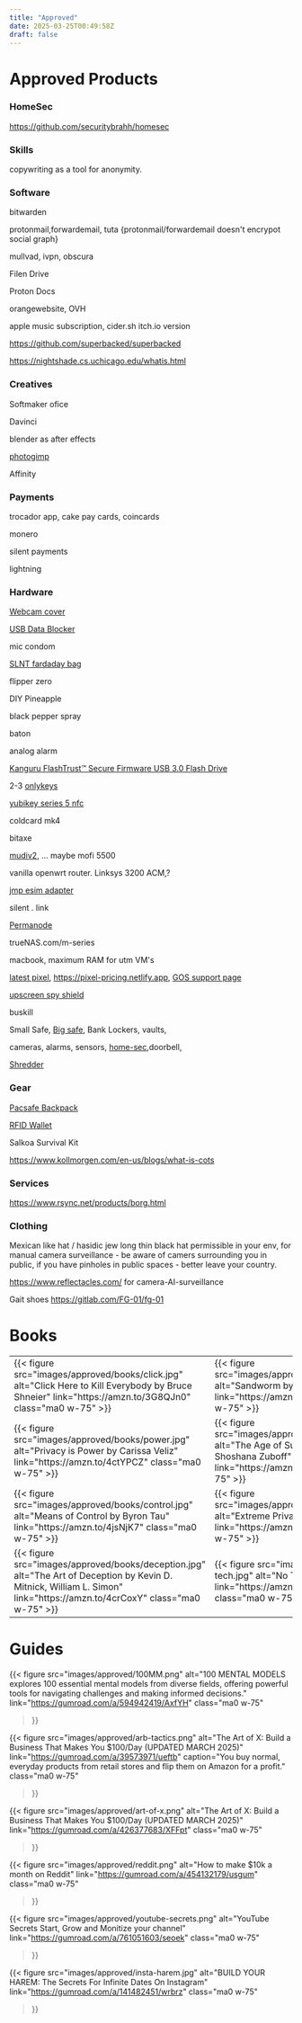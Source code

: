 ```yaml
---
title: "Approved"
date: 2025-03-25T00:49:58Z
draft: false
---
```


# Approved Products

### HomeSec

https://github.com/securitybrahh/homesec

### Skills

copywriting as a tool for anonymity.

### Software

bitwarden

protonmail,forwardemail, tuta {protonmail/forwardemail doesn't encrypot social graph}

mullvad, ivpn, obscura 

Filen Drive

Proton Docs

orangewebsite, OVH

apple music subscription, cider.sh itch.io version

https://github.com/superbacked/superbacked

https://nightshade.cs.uchicago.edu/whatis.html

### Creatives

Softmaker ofice

Davinci

blender as after effects

[photogimp](https://github.com/Diolinux/PhotoGIMP)

Affinity

### Payments

trocador app, cake pay cards, coincards

monero 

silent payments

lightning

### Hardware

[Webcam cover](https://amzn.to/4j8gx1b)

[USB Data Blocker](https://amzn.to/42KCbTi)

mic condom

[SLNT fardaday bag](https://amzn.to/3G4pDO5)

flipper zero

DIY Pineapple

black pepper spray

baton

analog alarm

[Kanguru FlashTrust™ Secure Firmware USB 3.0 Flash Drive](https://amzn.to/3GlrAFF)

2-3 [onlykeys](https://amzn.to/4ctl0ZL)

[yubikey series 5 nfc](https://amzn.to/4ibJ1FV)

coldcard mk4

bitaxe <d-central>

[mudiv2](https://amzn.to/4jobedC), ... maybe mofi 5500

vanilla openwrt router.    Linksys 3200 ACM,? 

[jmp esim adapter](https://jmp.chat/esim-adapter)

silent . link

[Permanode](https://github.com/ArmanTheParman/Parmanode/pull/157)

trueNAS.com/m-series

macbook, maximum RAM for utm VM's

[latest pixel](https://amzn.to/3G6r5iF), https://pixel-pricing.netlify.app, [GOS support page](https://grapheneos.org/faq#device-support)

[upscreen spy shield](https://amzn.to/4juYlP0)

buskill

Small Safe, [Big safe](https://amzn.to/429njhc), Bank Lockers, vaults,

cameras, alarms, sensors, [home-sec](/projects/home-sec),doorbell,

[Shredder](https://amzn.to/3RjH7Z3)

### Gear

[Pacsafe Backpack](https://amzn.to/4lygtcK)

[RFID Wallet](https://amzn.to/4jepjee)

Salkoa Survival Kit

https://www.kollmorgen.com/en-us/blogs/what-is-cots

### Services

https://www.rsync.net/products/borg.html

### Clothing

Mexican like hat / hasidic jew long thin black hat permissible in your env, for manual camera surveillance - be aware of camers surrounding you in public, if you have pinholes in public spaces - better leave your country. 

https://www.reflectacles.com/ for camera-AI-surveillance 

Gait shoes https://gitlab.com/FG-01/fg-01

# Books

<table>
  <tr>
    <td>
      {{< figure
        src="images/approved/books/click.jpg"
        alt="Click Here to Kill Everybody by Bruce Shneier"
        link="https://amzn.to/3G8QJn0"
        class="ma0 w-75"
      >}}
    </td>
    <td>
      {{< figure
        src="images/approved/books/sandworm.jpg"
        alt="Sandworm by Andy Greenberg"
        link="https://amzn.to/3RcW4w1"
        class="ma0 w-75"
      >}}
    </td>
    <td>
      {{< figure
        src="images/approved/books/invisiblity.jpg"
        alt="The Art of Invisibility by Kevin Mitnick"
        link="https://amzn.to/3Rddetp"
        class="ma0 w-75"
      >}}
    </td>
    <td>
      {{< figure
        src="images/approved/books/jjluna.jpg"
        alt="How to Be Invisible by J. J. Luna"
        link="https://amzn.to/3RgmNru"
        class="ma0 w-75"
      >}}
    </td>
  </tr>
  <tr>
    <td>
      {{< figure
        src="images/approved/books/power.jpg"
        alt="Privacy is Power by Carissa Veliz"
        link="https://amzn.to/4ctYPCZ"
        class="ma0 w-75"
      >}}
    </td>
    <td>
      {{< figure
        src="images/approved/books/capitalism.jpg"
        alt="The Age of Surveillance Capitalism by Shoshana Zuboff"
        link="https://amzn.to/4jAI8Il"
        class="ma0 w-75"
      >}}
    </td>
    <td>
      {{< figure
        src="images/approved/books/wires.jpg"
        alt="Ghost in the Wires by Kevin Mitnick"
        link="https://amzn.to/4i7WiPP"
        class="ma0 w-75"
      >}}
    </td>
    <td>
      {{< figure
        src="images/approved/books/dragons.jpg"
        alt="Firewalls Don't Stop Dragons by Carey Parker"
        link="https://amzn.to/43Xc7Wp"
        class="ma0 w-75"
      >}}
    </td>
  </tr>
  <tr>
    <td>
      {{< figure
        src="images/approved/books/control.jpg"
        alt="Means of Control by Byron Tau"
        link="https://amzn.to/4jsNjK7"
        class="ma0 w-75"
      >}}
    </td>
    <td>
      {{< figure
        src="images/approved/books/bazzell.jpg"
        alt="Extreme Privacy by Michael Bazzell"
        link="https://amzn.to/42GS7Ga"
        class="ma0 w-75"
      >}}
    </td>
    <td>
      {{< figure
        src="images/approved/books/face.jpg"
        alt="Your Face Belongs to Us by Kashmir Hill"
        link="https://amzn.to/4ihJE0V"
        class="ma0 w-75"
      >}}
    </td>
    <td>
      {{< figure
        src="images/approved/books/intrusion.jpg"
        alt="The Art of Intrusion by Kevin D. Mitnick"
        link="https://amzn.to/4cByymk"
        class="ma0 w-75"
      >}}
    </td>
  </tr>
  <tr>
    <td>
      {{< figure
        src="images/approved/books/deception.jpg"
        alt="The Art of Deception by Kevin D. Mitnick, William L. Simon"
        link="https://amzn.to/4crCoxY"
        class="ma0 w-75"
      >}}
    </td>
    <td>
      {{< figure
        src="images/approved/books/non-tech.jpg"
        alt="No Tech Hacking"
        link="https://amzn.to/3XWWw5o"
        class="ma0 w-75"
      >}}
    </td>
  </tr>
</table>

# Guides

{{< figure
  src="images/approved/100MM.png"
  alt="100 MENTAL MODELS explores 100 essential mental models from diverse fields, offering powerful tools for navigating challenges and making informed decisions."
  link="https://gumroad.com/a/594942419/AxfYH"
  class="ma0 w-75"
>}}

{{< figure
  src="images/approved/arb-tactics.png"
  alt="The Art of X: Build a Business That Makes You $100/Day (UPDATED MARCH 2025)"
  link="https://gumroad.com/a/39573971/ueftb"
  caption="You buy normal, everyday products from retail stores and flip them on Amazon for a profit."
  class="ma0 w-75"
>}}

{{< figure
  src="images/approved/art-of-x.png"
  alt="The Art of X: Build a Business That Makes You $100/Day (UPDATED MARCH 2025)"
  link="https://gumroad.com/a/426377683/XFFpt"
  class="ma0 w-75"
>}}

{{< figure
  src="images/approved/reddit.png"
  alt="How to make $10k a month on Reddit"
  link="https://gumroad.com/a/454132179/usgum"
  class="ma0 w-75"
>}}

{{< figure
  src="images/approved/youtube-secrets.png"
  alt="YouTube Secrets Start, Grow and Monitize your channel"
  link="https://gumroad.com/a/761051603/seoek"
  class="ma0 w-75"
>}}

{{< figure
  src="images/approved/insta-harem.jpg"
  alt="BUILD YOUR HAREM: The Secrets For Infinite Dates On Instagram"
  link="https://gumroad.com/a/141482451/wrbrz"
  class="ma0 w-75"
>}}
